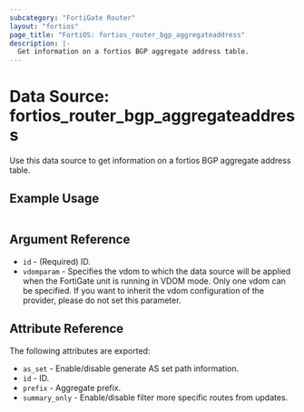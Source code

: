 ```yaml
---
subcategory: "FortiGate Router"
layout: "fortios"
page_title: "FortiOS: fortios_router_bgp_aggregateaddress"
description: |-
  Get information on a fortios BGP aggregate address table.
---
```


# Data Source: fortios_router_bgp_aggregateaddress
Use this data source to get information on a fortios BGP aggregate address table.


## Example Usage

```hcl

```

## Argument Reference

* `id` - (Required) ID.
* `vdomparam` - Specifies the vdom to which the data source will be applied when the FortiGate unit is running in VDOM mode. Only one vdom can be specified. If you want to inherit the vdom configuration of the provider, please do not set this parameter.

## Attribute Reference

The following attributes are exported:

* `as_set` - Enable/disable generate AS set path information.
* `id` - ID.
* `prefix` - Aggregate prefix.
* `summary_only` - Enable/disable filter more specific routes from updates.
